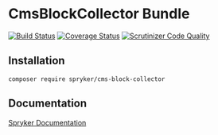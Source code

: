 # CmsBlockCollector Bundle
[![Build Status](https://travis-ci.org/spryker/CmsBlockCollector.svg)](https://travis-ci.org/spryker/CmsBlockCollector)
[![Coverage Status](https://coveralls.io/repos/github/spryker/CmsBlockCollector/badge.svg)](https://coveralls.io/github/spryker/CmsBlockCollector)
[![Scrutinizer Code Quality](https://scrutinizer-ci.com/g/spryker/CmsBlockCollector/badges/quality-score.png?b=master)](https://scrutinizer-ci.com/g/spryker/CmsBlockCollector/?branch=master)

## Installation

```
composer require spryker/cms-block-collector
```

## Documentation

[Spryker Documentation](https://spryker.github.io)
